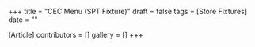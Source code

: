 +++
title = "CEC Menu (SPT Fixture)"
draft = false
tags = [Store Fixtures]
date = ""

[Article]
contributors = []
gallery = []
+++